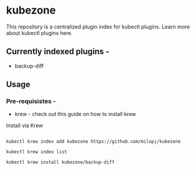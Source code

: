# kubezone

This repository is a centralized plugin index for kubectl plugins. Learn more about kubectl plugins here.

## Currently indexed plugins -
* backup-diff


## Usage

### Pre-requisistes -
* krew - check out this guide on how to install krew

Install via Krew

```shell

kubectl krew index add kubezone https://github.com/milapj/kubezone

kubectl krew index list

kubectl krew install kubezone/backup-diff
